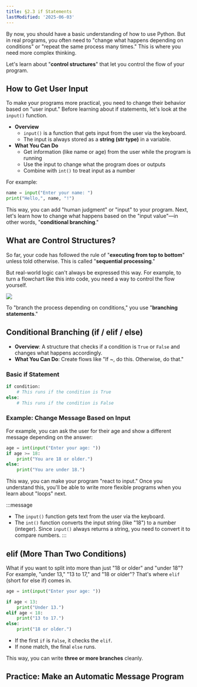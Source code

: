 ```yaml
---
title: §2.3 if Statements
lastModified: '2025-06-03'
---
```


By now, you should have a basic understanding of how to use Python. But in real programs, you often need to "change what happens depending on conditions" or "repeat the same process many times." This is where you need more complex thinking.

Let's learn about "**control structures**" that let you control the flow of your program.

## How to Get User Input

To make your programs more practical, you need to change their behavior based on "user input." Before learning about if statements, let's look at the `input()` function.

- **Overview**
    - `input()` is a function that gets input from the user via the keyboard.
    - The input is always stored as a **string (str type)** in a variable.
- **What You Can Do**
    - Get information (like name or age) from the user while the program is running
    - Use the input to change what the program does or outputs
    - Combine with `int()` to treat input as a number

For example:

```python
name = input("Enter your name: ")
print("Hello,", name, "!")
```

This way, you can add "human judgment" or "input" to your program. Next, let's learn how to change what happens based on the "input value"—in other words, "**conditional branching**."

## What are Control Structures?

So far, your code has followed the rule of "**executing from top to bottom**" unless told otherwise. This is called "**sequential processing**."

But real-world logic can't always be expressed this way. For example, to turn a flowchart like this into code, you need a way to control the flow yourself.

![](/books/python_tutorial/img/2-3/1.png)

To "branch the process depending on conditions," you use "**branching statements**."

## Conditional Branching (if / elif / else)

- **Overview**: A structure that checks if a condition is `True` or `False` and changes what happens accordingly.
- **What You Can Do**: Create flows like "If ~, do this. Otherwise, do that."

### Basic if Statement

```python
if condition:
    # This runs if the condition is True
else:
    # This runs if the condition is False
```

### Example: Change Message Based on Input

For example, you can ask the user for their age and show a different message depending on the answer:

```python
age = int(input("Enter your age: "))
if age >= 18:
    print("You are 18 or older.")
else:
    print("You are under 18.")
```

This way, you can make your program "react to input." Once you understand this, you'll be able to write more flexible programs when you learn about "loops" next.

:::message

- The `input()` function gets text from the user via the keyboard.
- The `int()` function converts the input string (like "18") to a number (integer). Since `input()` always returns a string, you need to convert it to compare numbers.
  :::

## elif (More Than Two Conditions)

What if you want to split into more than just "18 or older" and "under 18"? For example, "under 13," "13 to 17," and "18 or older"? That's where `elif` (short for else if) comes in.

```python
age = int(input("Enter your age: "))

if age < 13:
    print("Under 13.")
elif age < 18:
    print("13 to 17.")
else:
    print("18 or older.")
```

- If the first `if` is `False`, it checks the `elif`.
- If none match, the final `else` runs.

This way, you can write **three or more branches** cleanly.

## Practice: Make an Automatic Message Program
